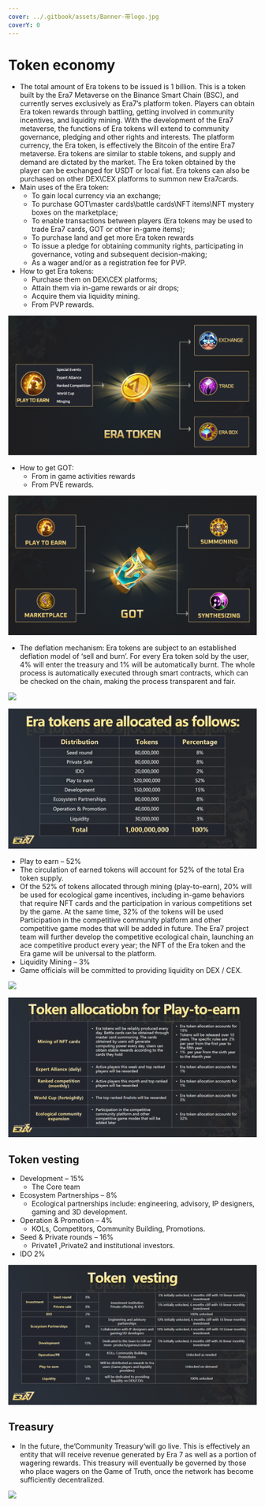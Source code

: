 ```yaml
---
cover: ../.gitbook/assets/Banner-带logo.jpg
coverY: 0
---
```


# Token economy

* The total amount of Era tokens to be issued is 1 billion. This is a token built by the Era7 Metaverse on the Binance Smart Chain (BSC), and currently serves exclusively as Era7’s platform token. Players can obtain Era token rewards through battling, getting involved in community incentives, and liquidity mining. With the development of the Era7 metaverse, the functions of Era tokens will extend to community governance, pledging and other rights and interests. The platform currency, the Era token, is effectively the Bitcoin of the entire Era7 metaverse. Era tokens are similar to stable tokens, and supply and demand are dictated by the market. The Era token obtained by the player can be exchanged for USDT or local fiat. Era tokens can also be purchased on other DEX\CEX platforms to summon new Era7cards.
* Main uses of the Era token:
  * To gain local currency via an exchange;&#x20;
  * To purchase GOT\master cards\battle cards\NFT items\NFT mystery boxes on the marketplace;
  * &#x20;To enable transactions between players (Era tokens may be used to trade Era7 cards, GOT or other in-game items);&#x20;
  * To purchase land and get more Era token rewards&#x20;
  * To issue a pledge for obtaining community rights, participating in governance, voting and subsequent decision-making;&#x20;
  * As a wager and/or as a registration fee for PVP.
* How to get Era tokens:&#x20;
  * Purchase them on DEX\CEX platforms;
  * Attain them via in-game rewards or air drops;&#x20;
  * Acquire them via liquidity mining.&#x20;
  * From PVP rewards.

![](../.gitbook/assets/coin.jpg)

* How to get GOT:&#x20;
  * From in game activities rewards&#x20;
  * From PVE rewards.

![](../.gitbook/assets/GOT.jpg)

* The deflation mechanism: Era tokens are subject to an established deflation model of ‘sell and burn’. For every Era token sold by the user, 4% will enter the treasury and 1% will be automatically burnt. The whole process is automatically executed through smart contracts, which can be checked on the chain, making the process transparent and fair.&#x20;

![](../.gitbook/assets/网1.jpg)

![](../.gitbook/assets/分配.jpg)

* Play to earn – 52%
* The circulation of earned tokens will account for 52% of the total Era token supply.
* Of the 52% of tokens allocated through mining (play-to-earn), 20% will be used for ecological game incentives, including in-game behaviors that require NFT cards and the participation in various competitions set by the game. At the same time, 32% of the tokens will be used Participation in the competitive community platform and other competitive game modes that will be added in future. The Era7 project team will further develop the competitive ecological chain, launching an ace competitive product every year; the NFT of the Era token and the Era game will be universal to the platform.&#x20;
* Liquidity Mining – 3%&#x20;
* Game officials will be committed to providing liquidity on DEX / CEX.

![](<../.gitbook/assets/网2 (4).jpg>)

![](../.gitbook/assets/play.jpg)

## Token vesting

* Development –  15%&#x20;
  * The Core team
* Ecosystem Partnerships – 8%&#x20;
  * Ecological partnerships include: engineering, advisory, IP designers, gaming and 3D development.
* Operation & Promotion – 4%&#x20;
  * KOLs, Competitors, Community Building, Promotions.
* Seed & Private rounds – 16%&#x20;
  * Private1 ,Private2 and institutional investors.
* IDO 2%

![](../.gitbook/assets/vesting.jpg)

## Treasury

* In the future, the’Community Treasury‘will go live. This is effectively an entity that will receive revenue generated by Era 7 as well as a portion of wagering rewards. This treasury will eventually be governed by those who place wagers on the Game of Truth, once the network has become sufficiently decentralized.

![](../.gitbook/assets/飞书20211209-141409.png)
